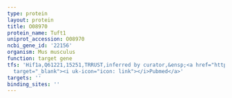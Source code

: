 ```yaml
---
type: protein
layout: protein
title: O08970
protein_name: Tuft1
uniprot_accession: O08970
ncbi_gene_id: '22156'
organism: Mus musculus
function: target gene
tfs: 'Hif1a,Q61221,15251,TRRUST,inferred by curator,&ensp;<a href="https://www.ncbi.nlm.nih.gov/pubmed/?term=22243227%5Buid%5D"
  target="_blank"><i uk-icon="icon: link"></i>Pubmed</a>'
targets: ''
binding_sites: ''
---
```

